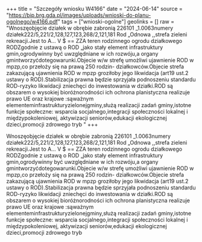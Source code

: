 +++
title = "Szczegóły wniosku W4166"
date = "2024-06-14"
source = "https://bip.brg.gda.pl/images/uploads/wnioski-do-planu-ogolnego/w4166.pdf"
tags = ["wnioski-ogolne"]
geolinks = []
raw = "Wnoszęobjęcie działek w obrębie zabronią 226101 _1.0063numery działek222/5,221/2,128,127,123,268/2,121,181 Rod „Odnowa ,,strefa zieleni rekreacji.Jest to A... V $ == ZZA teren rodzinnego ogrodu działkowego RODZgodnie z ustawą o ROD „jako stały element infrastruktury gmin,ogrodywinny być uwzględniane w ich rozwóju,a organy gmintworzyćdotegowarunki.Objecie w/w strefę umożliwi ujawnienie ROD w mpzp,co przełoży się na prawą 250 rodzin- działkowców.Objecie strefa zakazującą ujawnienia ROD w mpzp groziłoby jego likwidacja (art19 ust.2 ustawy o ROD).Stabilizacja prawna będzie sprzyjała podnoszeniu standardu ROD-ryzyko likwidacji zniechęci do inwestowania w działki.ROD są obszarem o wysokiej bioróżnorodności ich ochrona planistyczna realizuje prawo UE oraz krajowe :sąważnym elementeminfrastrukturyzielonejgminy,służą realizacji zadań gminy,istotne funkcje społeczne: wsparcia socjalnego,integracji społeczności lokalnej i międzypokoleniowej, aktywizacji seniorów,edukacji ekologicznej dzieci,promocji zdrowego tryb "
+++

Wnoszęobjęcie działek w obrębie zabronią 226101 _1.0063numery
działek222/5,221/2,128,127,123,268/2,121,181 Rod „Odnowa ,,strefa zieleni rekreacji.Jest to
A... V $ == ZZA
teren rodzinnego ogrodu działkowego RODZgodnie z ustawą o ROD „jako stały element
infrastruktury gmin,ogrodywinny być uwzględniane w ich rozwóju,a organy
gmintworzyćdotegowarunki.Objecie w/w strefę umożliwi ujawnienie ROD w mpzp,co przełoży się
na prawą 250 rodzin- działkowców.Objecie strefa zakazującą ujawnienia ROD w mpzp groziłoby
jego likwidacja (art19 ust.2 ustawy o ROD).Stabilizacja prawna będzie sprzyjała podnoszeniu
standardu ROD-ryzyko likwidacji zniechęci do inwestowania w działki.ROD są obszarem o
wysokiej bioróżnorodności ich ochrona planistyczna realizuje prawo UE oraz krajowe :sąważnym
elementeminfrastrukturyzielonejgminy,służą realizacji zadań gminy,istotne funkcje społeczne:
wsparcia socjalnego,integracji społeczności lokalnej i międzypokoleniowej, aktywizacji
seniorów,edukacji ekologicznej dzieci,promocji zdrowego tryb



